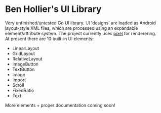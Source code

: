 # Ben Hollier's UI Library

Very unfinished/untested Go UI library. 
UI 'designs' are loaded as Android layout-style XML files, which are processed using an expandable element/attribute system.
The project currently uses [pixel](https://github.com/faiface/pixel) for renderering.
At present there are 10 built-in UI elements:

+ LinearLayout
+ GridLayout
+ RelativeLayout
+ ImageButton
+ TextButton
+ Image
+ Import
+ Scroll
+ FixedRatio
+ Text

More elements + proper documentation coming soon!
